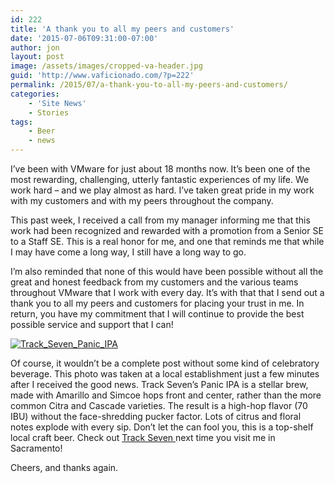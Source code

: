 ```yaml
---
id: 222
title: 'A thank you to all my peers and customers'
date: '2015-07-06T09:31:00-07:00'
author: jon
layout: post
image: /assets/images/cropped-va-header.jpg
guid: 'http://www.vaficionado.com/?p=222'
permalink: /2015/07/a-thank-you-to-all-my-peers-and-customers/
categories:
    - 'Site News'
    - Stories
tags:
    - Beer
    - news
---
```


I’ve been with VMware for just about 18 months now. It’s been one of the most rewarding, challenging, utterly fantastic experiences of my life. We work hard – and we play almost as hard. I’ve taken great pride in my work with my customers and with my peers throughout the company.

This past week, I received a call from my manager informing me that this work had been recognized and rewarded with a promotion from a Senior SE to a Staff SE. This is a real honor for me, and one that reminds me that while I may have come a long way, I still have a long way to go.

I’m also reminded that none of this would have been possible without all the great and honest feedback from my customers and the various teams throughout VMware that I work with every day. It’s with that that I send out a thank you to all my peers and customers for placing your trust in me. In return, you have my commitment that I will continue to provide the best possible service and support that I can!

[![Track_Seven_Panic_IPA](/vaficionado/assets/images/2015/07/IMG_5770-300x300.jpg)](/vaficionado/assets/images/2015/07/IMG_5770.jpg)

Of course, it wouldn’t be a complete post without some kind of celebratory beverage. This photo was taken at a local establishment just a few minutes after I received the good news. Track Seven’s Panic IPA is a stellar brew, made with Amarillo and Simcoe hops front and center, rather than the more common Citra and Cascade varieties. The result is a high-hop flavor (70 IBU) without the face-shredding pucker factor. Lots of citrus and floral notes explode with every sip. Don’t let the can fool you, this is a top-shelf local craft beer. Check out [Track Seven ](https://track7brewing.com/)next time you visit me in Sacramento!

Cheers, and thanks again.